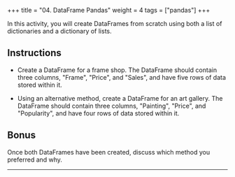 +++
title = "04.  DataFrame Pandas"
weight = 4
tags = ["pandas"] 
+++
 
In this activity, you will create DataFrames from scratch using both a list of dictionaries and a dictionary of lists.

## Instructions

* Create a DataFrame for a frame shop. The DataFrame should contain three columns,  "Frame", "Price", and "Sales", and have five rows of data stored within it.

* Using an alternative method, create a DataFrame for an art gallery. The DataFrame should contain three columns, "Painting", "Price", and "Popularity", and have four rows of data stored within it.

## Bonus

Once both DataFrames have been created, discuss which method you preferred and why.

---